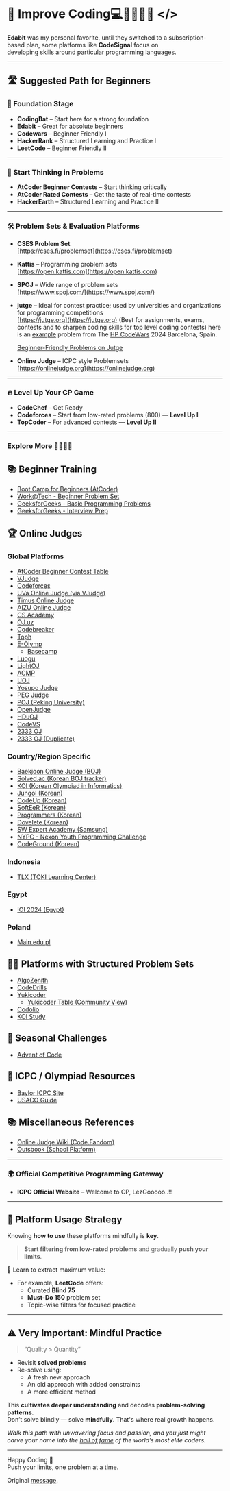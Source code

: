 # 🧠 Improve Coding💻👨🏻‍💻🚀 </>

**Edabit** was my personal favorite, until they switched to a subscription-based plan, some platforms like **CodeSignal** focus on  
developing skills around particular programming languages.

---

## 🛣️ Suggested Path for Beginners

### 🌱 Foundation Stage
- **CodingBat** – Start here for a strong foundation  
- **Edabit** – Great for absolute beginners  
- **Codewars** – Beginner Friendly I  
- **HackerRank** – Structured Learning and Practice I  
- **LeetCode** – Beginner Friendly II  

---

### 🧠 Start Thinking in Problems
- **AtCoder Beginner Contests** – Start thinking critically  
- **AtCoder Rated Contests** – Get the taste of real-time contests  
- **HackerEarth** – Structured Learning and Practice II  

---

### 🛠️ Problem Sets & Evaluation Platforms
- **CSES Problem Set**  
  [https://cses.fi/problemset](https://cses.fi/problemset)

- **Kattis** – Programming problem sets  
  [https://open.kattis.com](https://open.kattis.com)

- **SPOJ** – Wide range of problem sets  
  [https://www.spoj.com/](https://www.spoj.com/)

- **jutge** – Ideal for contest practice; used by universities and organizations for programming competitions  
  [https://jutge.org](https://jutge.org) (Best for assignments, exams, contests and to sharpen coding skills for top level coding contests)
  here is an [example](https://jutge.org/problems/X77065_en/pdf) problem from The [HP CodeWars](https://codewarsbcn.hpcloud.hp.com/) 2024 Barcelona, Spain.
   
  [Beginner-Friendly Problems on Jutge](jutge_problem_set.md)
  
- **Online Judge** – ICPC style Problemsets  
   [https://onlinejudge.org](https://onlinejudge.org)


---

### 🔥 Level Up Your CP Game
- **CodeChef** – Get Ready  
- **Codeforces** – Start from low-rated problems (800) — **Level Up I**  
- **TopCoder** – For advanced contests — **Level Up II**  

---

### Explore More 🧠🏋🏻‍♂️

## 📚 Beginner Training

- [Boot Camp for Beginners (AtCoder)](https://kenkoooo.com/atcoder/#/training/Boot%20camp%20for%20Beginners)
- [Work@Tech - Beginner Problem Set](https://workat.tech/problem-solving/lists/beginner-problems/practice?difficulty=beginner)
- [GeeksforGeeks - Basic Programming Problems](https://www.geeksforgeeks.org/basic-programming-problems/)
- [GeeksforGeeks - Interview Prep](https://www.geeksforgeeks.org/practice-for-cracking-any-coding-interview/)

## 🏆 Online Judges

### Global Platforms

- [AtCoder Beginner Contest Table](https://kenkoooo.com/atcoder/#/table/)
- [VJudge](https://vjudge.net/problem)
- [Codeforces](https://codeforces.com/)
- [UVa Online Judge (via VJudge)](https://vjudge.net/article/380)
- [Timus Online Judge](https://acm.timus.ru/)
- [AIZU Online Judge](https://judge.u-aizu.ac.jp/onlinejudge/)
- [CS Academy](https://csacademy.com/)
- [OJ.uz](https://oj.uz/problems?locale=en)
- [Codebreaker](https://codebreaker.xyz/problems)
- [Toph](https://toph.co/problems)
- [E-Olymp](https://eolymp.com/en)
  - [Basecamp](https://basecamp.eolymp.com/en/problems)
- [Luogu](https://www.luogu.com.cn/contest/list)
- [LightOJ](https://lightoj.com/)
- [ACMP](https://acmp.ru/)
- [UOJ](https://uoj.ac/)
- [Yosupo Judge](https://judge.yosupo.jp/)
- [PEG Judge](https://wcipeg.com/problems)
- [POJ (Peking University)](http://poj.org/problemlist)
- [OpenJudge](http://openjudge.cn/)
- [HDuOJ](https://acm.hdu.edu.cn/)
- [CodeVS](http://codevs.cn/problem/)
- [2333 OJ](https://ac.2333.moe/)
- [2333 OJ (Duplicate)](https://ac.2333.moe/)

### Country/Region Specific

- [Baekjoon Online Judge (BOJ)](https://www.acmicpc.net/)
- [Solved.ac (Korean BOJ tracker)](https://solved.ac/en)
- [KOI (Korean Olympiad in Informatics)](https://koi.or.kr/)
- [Jungol (Korean)](http://www.jungol.co.kr/)
- [CodeUp (Korean)](http://codeup.kr/)
- [SoftEeR (Korean)](https://softeer.ai/)
- [Programmers (Korean)](https://programmers.co.kr/)
- [Dovelete (Korean)](http://59.23.132.191/)
- [SW Expert Academy (Samsung)](https://swexpertacademy.com/)
- [NYPC - Nexon Youth Programming Challenge](https://www.nypc.co.kr/main/main.do)
- [CodeGround (Korean)](https://www.codeground.org/about)

### Indonesia

- [TLX (TOKI Learning Center)](https://tlx.toki.id/)

### Egypt

- [IOI 2024 (Egypt)](https://www.ioi2024.eg/competition-tasks)

### Poland

- [Main.edu.pl](http://www.main.edu.pl/)

## 🧑‍💻 Platforms with Structured Problem Sets

- [AlgoZenith](https://maang.in/onboarding)
- [CodeDrills](https://codedrills.io/problems)
- [Yukicoder](https://yukicoder.me/)
  - [Yukicoder Table (Community View)](https://iilj.github.io/yukicoder-problems/#/table/)
- [Codolio](https://codolio.com/)
- [KOI Study](http://koistudy.net)

## 🎄 Seasonal Challenges

- [Advent of Code](https://adventofcode.com/)

## 📘 ICPC / Olympiad Resources

- [Baylor ICPC Site](https://cs.baylor.edu/~hamerly/icpc/)
- [USACO Guide](https://usaco.guide/general/olympiads)

## 📚 Miscellaneous References

- [Online Judge Wiki (Code.Fandom)](https://code.fandom.com/wiki/Online_judge)
- [Outsbook (School Platform)](https://school.outsbook.com/)

---


### 🌍 Official Competitive Programming Gateway
- **ICPC Official Website** – Welcome to CP, LezGooooo..!!  

---

## 🧘 Platform Usage Strategy

Knowing **how to use** these platforms mindfully is **key**.  

> **Start filtering from low-rated problems** and gradually **push your limits**.

🔑 Learn to extract maximum value:
- For example, **LeetCode** offers:
  - Curated **Blind 75**
  - **Must-Do 150** problem set
  - Topic-wise filters for focused practice

---

## ⚠️ Very Important: Mindful Practice

> “Quality > Quantity”

- Revisit **solved problems**
- Re-solve using:
  - A fresh new approach  
  - An old approach with added constraints  
  - A more efficient method  

This **cultivates deeper understanding** and decodes **problem-solving patterns**.  
Don’t solve blindly — solve **mindfully**. That's where real growth happens.

_Walk this path with unwavering focus and passion, and you just might carve your name into the [hall of fame](https://cphof.org/) of the world’s most elite coders._

---

Happy Coding 🚀  
Push your limits, one problem at a time.

Original [message](https://docs.google.com/document/d/18po0OuCBD63pjDHZ0f5BwCWNBul_3aFEv4sO4bOIup4/edit?usp=sharing).


